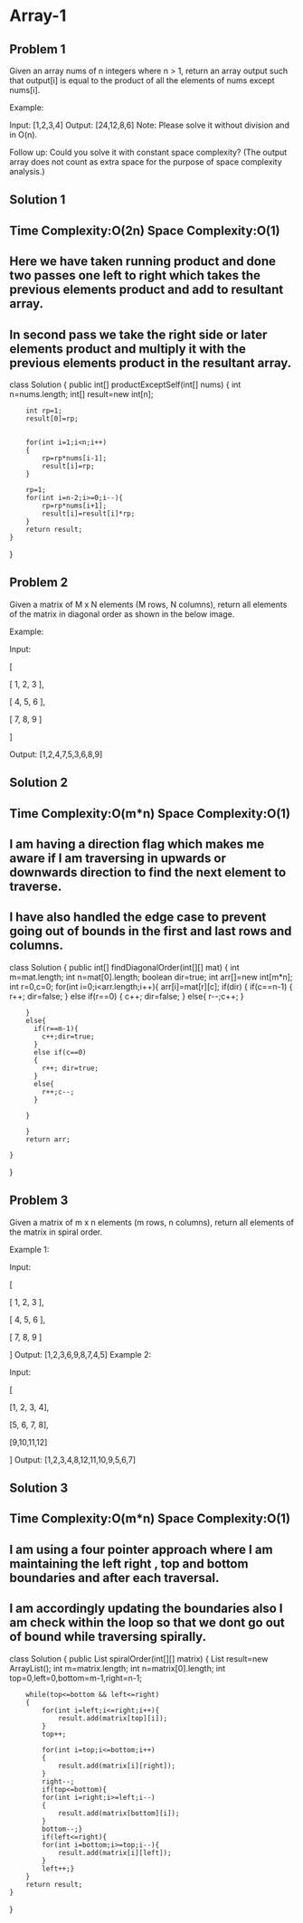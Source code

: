 # Array-1

## Problem 1

Given an array nums of n integers where n > 1, return an array output such that output[i] is equal to the product of all the elements of nums except nums[i].

Example:

Input: [1,2,3,4]
Output: [24,12,8,6]
Note: Please solve it without division and in O(n).

Follow up:
Could you solve it with constant space complexity? (The output array does not count as extra space for the purpose of space complexity analysis.)

## Solution 1
## Time Complexity:O(2n) Space Complexity:O(1)
## Here we have taken running product and done two passes one left to right which takes the previous elements product and add to resultant array.
## In second pass we take the right side or later elements product and  multiply it with the previous elements product in the resultant array.
class Solution {
    public int[] productExceptSelf(int[] nums) {
        int n=nums.length;
        int[] result=new int[n];

        int rp=1;
        result[0]=rp;


        for(int i=1;i<n;i++)
        {
            rp=rp*nums[i-1];
            result[i]=rp;
        }

        rp=1;
        for(int i=n-2;i>=0;i--){
            rp=rp*nums[i+1];
            result[i]=result[i]*rp;
        }
        return result;
    }
}

## Problem 2


Given a matrix of M x N elements (M rows, N columns), return all elements of the matrix in diagonal order as shown in the below image.

Example:

Input:

[

[ 1, 2, 3 ],

[ 4, 5, 6 ],

[ 7, 8, 9 ]

]

Output: [1,2,4,7,5,3,6,8,9]

## Solution 2
## Time Complexity:O(m*n) Space Complexity:O(1)
## I am having a direction flag which makes me aware if I am traversing in upwards or downwards direction to find the next element to traverse.
##  I have also handled the edge case to prevent going out of bounds in the first and last rows and columns.
class Solution {
    public int[] findDiagonalOrder(int[][] mat) {
        int m=mat.length;
        int n=mat[0].length;
        boolean dir=true;
        int arr[]=new int[m*n];
        int r=0,c=0;
        for(int i=0;i<arr.length;i++){
            arr[i]=mat[r][c];
        if(dir)
        {
            if(c==n-1)
            {
                r++; dir=false;
            }
            else if(r==0)
            {
                c++; dir=false;
            }
            else{
                r--;c++;
            }
            
        }
        else{
          if(r==m-1){
            c++;dir=true;
          }
          else if(c==0)
          {
            r++; dir=true;
          }
          else{
            r++;c--;
          }
         
        }
         
        }
        return arr;

    }
}


## Problem 3
Given a matrix of m x n elements (m rows, n columns), return all elements of the matrix in spiral order.

Example 1:

Input:

[

[ 1, 2, 3 ],

[ 4, 5, 6 ],

[ 7, 8, 9 ]

]
Output: [1,2,3,6,9,8,7,4,5]
Example 2:

Input:

[

[1, 2, 3, 4],

[5, 6, 7, 8],

[9,10,11,12]

]
Output: [1,2,3,4,8,12,11,10,9,5,6,7]


## Solution 3
## Time Complexity:O(m*n) Space Complexity:O(1)
## I am using a four pointer approach where I am maintaining the left right , top and bottom boundaries and after each traversal.
## I am accordingly updating the boundaries also I am check within the loop so that we dont go out of bound while traversing spirally.

class Solution {
    public List<Integer> spiralOrder(int[][] matrix) {
        List<Integer> result=new ArrayList<Integer>();
        int m=matrix.length;
        int n=matrix[0].length;
        int top=0,left=0,bottom=m-1,right=n-1;

        while(top<=bottom && left<=right)
        {
            for(int i=left;i<=right;i++){
                result.add(matrix[top][i]);
            }
            top++;

            for(int i=top;i<=bottom;i++)
            {
                result.add(matrix[i][right]);
            }
            right--;
            if(top<=bottom){
            for(int i=right;i>=left;i--)
            {
                result.add(matrix[bottom][i]);
            }
            bottom--;}
            if(left<=right){
            for(int i=bottom;i>=top;i--){
                result.add(matrix[i][left]);
            }
            left++;}
        }
        return result;
    }
}